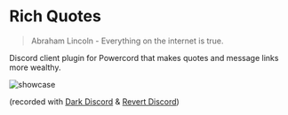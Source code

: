 # Rich Quotes

> Abraham Lincoln - Everything on the internet is true.



Discord client plugin for Powercord that makes quotes and message links more wealthy.



![showcase](https://i.imgur.com/XuonFAH.gif)



(recorded with [Dark Discord](https://github.com/Snapperito/Dark-Discord/) & [Revert Discord](https://github.com/fluffingtons/revert-discord))
